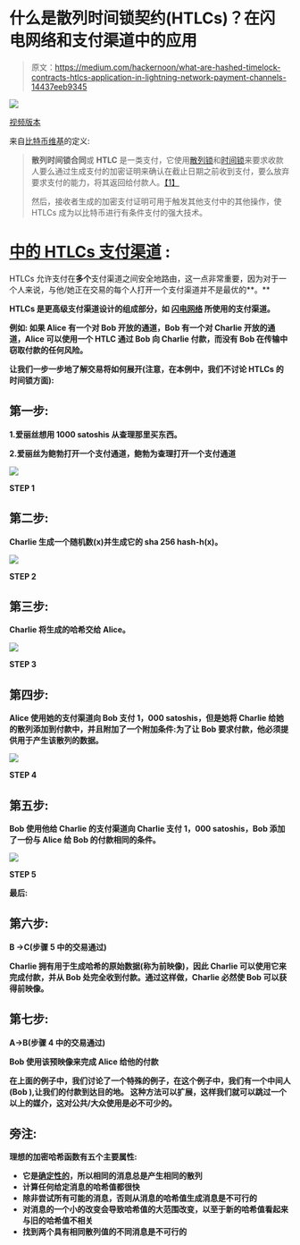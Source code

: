 # 什么是散列时间锁契约(HTLCs)？在闪电网络和支付渠道中的应用

> 原文：<https://medium.com/hackernoon/what-are-hashed-timelock-contracts-htlcs-application-in-lightning-network-payment-channels-14437eeb9345>

![](img/99dd52c3925cc97845775f127c0d35af.png)

[视频版本](https://www.youtube.com/watch?v=UUstHqIp2XA)

来自[比特币维基](https://en.bitcoin.it/wiki/Hashed_Timelock_Contracts)的定义:

> **散列时间锁合同**或 **HTLC** 是一类支付，它使用[散列锁](https://en.bitcoin.it/wiki/Hashlock)和[时间锁](https://en.bitcoin.it/wiki/Timelock)来要求收款人要么通过生成支付的加密证明来确认在截止日期之前收到支付，要么放弃要求支付的能力，将其返回给付款人。[【1】](https://en.bitcoin.it/wiki/Hashed_Timelock_Contracts#cite_note-russell_htlc-1)
> 
> 然后，接收者生成的加密支付证明可用于触发其他支付中的其他操作，使 HTLCs 成为以比特币进行有条件支付的强大技术。

# [**中的 HTLCs 支付渠道**](https://en.bitcoin.it/wiki/Payment_channels) :

HTLCs 允许支付在**多个**支付渠道之间安全地路由，这一点非常重要，因为对于一个人来说，与他/她正在交易的每个人打开一个支付渠道并不是最优的**。**

**HTLCs 是更高级支付渠道设计的组成部分，如 [**闪电网络**](https://en.bitcoin.it/wiki/Lightning_Network) 所使用的支付渠道。**

**例如:
**如果 Alice 有一个对 Bob 开放的通道，Bob 有一个对 Charlie 开放的通道，Alice 可以使用一个 HTLC 通过 Bob 向 Charlie 付款，而没有 Bob 在传输中窃取付款的任何风险**。**

**让我们一步一步地了解交易将如何展开(**注意，在本例中，我们不讨论 HTLCs 的时间锁方面**):**

## **第一步:**

**1.爱丽丝想用 1000 satoshis 从查理那里买东西。**

**2.爱丽丝为鲍勃打开一个支付通道，鲍勃为查理打开一个支付通道**

**![](img/e2ead50049c01f9cea28ec346fc0c43b.png)**

**STEP 1**

## **第二步:**

**Charlie 生成一个随机数(x)并生成它的 sha 256 hash-h(x)。**

**![](img/ec51e938d5c367020b197c19e9698911.png)**

**STEP 2**

## **第三步:**

**Charlie 将生成的哈希交给 Alice。**

**![](img/0b644a5509046c915934331d433ce004.png)**

**STEP 3**

## **第四步:**

**Alice 使用她的支付渠道向 Bob 支付 1，000 satoshis，但是她将 Charlie 给她的散列添加到付款中，并且附加了一个附加条件:为了让 Bob 要求付款，他必须提供用于产生该散列的数据。**

**![](img/36eee76847aaaba87385611f1685ec1c.png)**

**STEP 4**

## **第五步:**

**Bob 使用他给 Charlie 的支付渠道向 Charlie 支付 1，000 satoshis，Bob 添加了一份与 Alice 给 Bob 的付款相同的条件。**

**![](img/c7aa0160ed5fd8b6ff3ec65fb8b0e3a4.png)**

**STEP 5**

****最后:****

## **第六步:**

**B →C(步骤 5 中的交易通过)**

**Charlie 拥有用于生成哈希的原始数据(称为前映像)，因此 Charlie 可以使用它来完成付款，并从 Bob 处完全收到付款。通过这样做，Charlie 必然使 Bob 可以获得前映像。**

## **第七步:**

**A→B(步骤 4 中的交易通过)**

**Bob 使用该预映像来完成 Alice 给他的付款**

**在上面的例子中，我们讨论了一个特殊的例子，在这个例子中，我们有一个中间人(Bob ),让我们的付款到达目的地。
这种方法可以扩展，这样我们就可以跳过一个以上的媒介，这对公共/大众使用是必不可少的。**

## **旁注:**

**理想的加密哈希函数有五个主要属性:**

*   **它是[确定性的](https://en.wikipedia.org/wiki/Deterministic_algorithm)，所以相同的消息总是产生相同的散列**
*   **计算任何给定消息的哈希值都很快**
*   **除非尝试所有可能的消息，否则从消息的哈希值生成消息是不可行的**
*   **对消息的一个小的改变会导致哈希值的大范围改变，以至于新的哈希值看起来与旧的哈希值不相关**
*   **找到两个具有相同散列值的不同消息是不可行的**